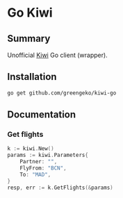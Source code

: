 # Go Kiwi
## Summary

Unofficial [Kiwi](https://kiwi.com) Go client (wrapper).

## Installation

```sh
go get github.com/greengeko/kiwi-go
```

## Documentation

### Get flights

```go
k := kiwi.New()
params := kiwi.Parameters{
	Partner: "",
	FlyFrom: "BCN",
	To: "MAD",
}
resp, err := k.GetFlights(&params)
```
